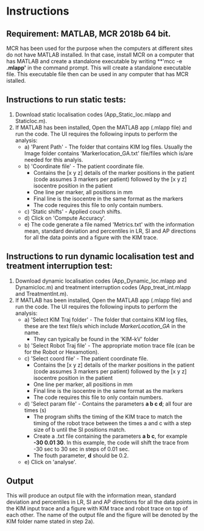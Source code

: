 # Instructions

## Requirement: MATLAB, MCR 2018b 64 bit. 
MCR has been used for the purpose when the computers at different sites do not have MATLAB installed. In that case, install MCR on a computer that has MATLAB and create a standalone executable by writing **'mcc -e **.mlapp'** in the command prompt. This will create a standalone executable file. This executable file then can be used in any computer that has MCR istalled.  

## Instructions to run static tests: 
1. Download static localisation codes (App_Static_loc.mlapp and Staticloc.m).
2. If MATLAB has been installed, Open the MATLAB app (.mlapp file) and run the code. The UI requires the following inputs to perform the analysis:  
   * a) 'Parent Path' - The folder that contains KIM log files. Usually the Image folder contains 'Markerlocation_GA.txt' file/files which is/are needed for this analyis.
   * b) 'Coordinate file' - The patient coordinate file.  
      * Contains the [x y z] details of the marker positions in the patient (code assumes 3 markers per patient) followed by the [x y z] isocentre position in the patient
      * One line per marker, all positions in mm  
      * Final line is the isocentre in the same format as the markers  
      * The code requires this file to only contain numbers.  
   * c) 'Static shifts' - Applied couch shifts. 
   * d) Click on 'Compute Accuracy'. 
   * e) The code generate a file named 'Metrics.txt' with the information mean, standard deviation and percentiles in LR, SI and AP directions for all the data points and a figure with the KIM trace. 

## Instructions to run dynamic localisation test and treatment interruption test: 
1. Download dynamic localisation codes (App_Dynamic_loc.mlapp and Dynamicloc.m) and treatment interruption codes (App_treat_int.mlapp and TreatmentInt.m).
2. If MATLAB has been installed, Open the MATLAB app (.mlapp file) and run the code. The UI requires the following inputs to perform the analysis:  
   * a) 'Select KIM Traj folder' - The folder that contains KIM log files, these are the text file/s which include *MarkerLocation_GA* in the name. 
      * They can typically be found in the 'KIM-kV' folder
   * b) 'Select Robot Traj file' - The appropriate motion trace file (can be for the Robot or Hexamotion).  
   * c) 'Select coord file' - The patient coordinate file.  
      * Contains the [x y z] details of the marker positions in the patient (code assumes 3 markers per patient) followed by the [x y z] isocentre position in the patient
      * One line per marker, all positions in mm  
      * Final line is the isocentre in the same format as the markers  
      * The code requires this file to only contain numbers.    
   * d) 'Select param file' - Contains the parameters **a b c d**; all four are times (s)  
      * The program shifts the timing of the KIM trace to match the timing of the robot trace between the times a and c with a step size of b until the SI positions match.  
      * Create a .txt file containing the parameters **a b c**, for example **-30 0.01 30**. In this example, the code will shift the trace from -30 sec to 30 sec in steps of 0.01 sec. 
      * The fouth parameter, **d** should be 0.2.  
   * e) Click on 'analyse'.
 
## Output
This will produce an output file with the information mean, standard deviation and percentiles in LR, SI and AP directions for all the data points in the KIM input trace and a figure with KIM trace and robot trace on top of each other. The name of the output file and the figure will be denoted by the KIM folder name stated in step 2a).  